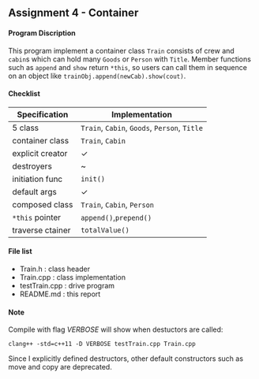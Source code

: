 ## Assignment 4 - Container

#### Program Discription
This program implement a container class `Train` consists of crew and `cabin`s which can hold many `Goods` or `Person` with `Title`. Member functions such as `append` and `show` return `*this`, so users can call them in sequence on an object like `trainObj.append(newCab).show(cout)`.

#### Checklist

Specification   |Implementation 
----------------|---------------
5 class         |`Train`, `Cabin`, `Goods`, `Person`, `Title`
container class |`Train`, `Cabin`
explicit creator|✓
destroyers      |~
initiation func |`init()`
default args    |✓
composed class  |`Train`, `Cabin`, `Person`
`*this` pointer |`append()`,`prepend()`
traverse ctainer|`totalValue()`

#### File list

- Train.h : class header
- Train.cpp : class implementation
- testTrain.cpp : drive program
- README.md : this report

#### Note

Compile with flag *VERBOSE* will show when destuctors are called:

```
clang++ -std=c++11 -D VERBOSE testTrain.cpp Train.cpp
```

Since I explicitly defined destructors, other default constructors such as move and copy are deprecated.